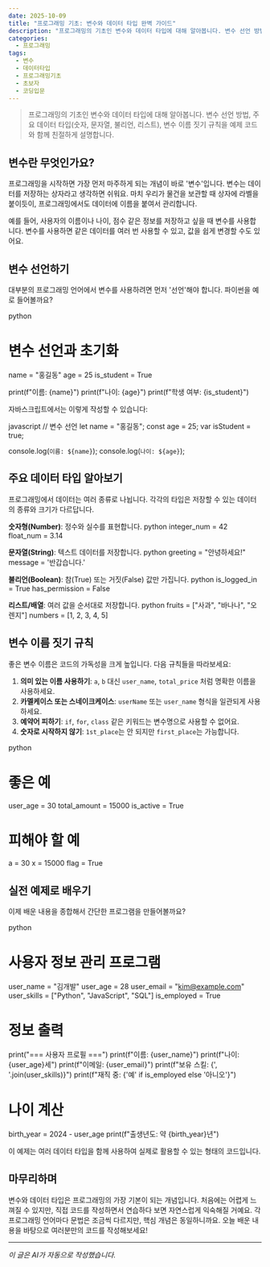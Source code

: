 ```yaml
---
date: 2025-10-09
title: "프로그래밍 기초: 변수와 데이터 타입 완벽 가이드"
description: "프로그래밍의 기초인 변수와 데이터 타입에 대해 알아봅니다. 변수 선언 방법, 주요 데이터 타입(숫자, 문자열, 불리언, 리스트), 변수 이름 짓기 규칙을 예제 코드와 함께 친절하게 설명합니다."
categories:
  - 프로그래밍
tags:
  - 변수
  - 데이터타입
  - 프로그래밍기초
  - 초보자
  - 코딩입문
---
```


> 프로그래밍의 기초인 변수와 데이터 타입에 대해 알아봅니다. 변수 선언 방법, 주요 데이터 타입(숫자, 문자열, 불리언, 리스트), 변수 이름 짓기 규칙을 예제 코드와 함께 친절하게 설명합니다.


## 변수란 무엇인가요?

프로그래밍을 시작하면 가장 먼저 마주하게 되는 개념이 바로 '변수'입니다. 변수는 데이터를 저장하는 상자라고 생각하면 쉬워요. 마치 우리가 물건을 보관할 때 상자에 라벨을 붙이듯이, 프로그래밍에서도 데이터에 이름을 붙여서 관리합니다.

예를 들어, 사용자의 이름이나 나이, 점수 같은 정보를 저장하고 싶을 때 변수를 사용합니다. 변수를 사용하면 같은 데이터를 여러 번 사용할 수 있고, 값을 쉽게 변경할 수도 있어요.

## 변수 선언하기

대부분의 프로그래밍 언어에서 변수를 사용하려면 먼저 '선언'해야 합니다. 파이썬을 예로 들어볼까요?

python
# 변수 선언과 초기화
name = "홍길동"
age = 25
is_student = True

print(f"이름: {name}")
print(f"나이: {age}")
print(f"학생 여부: {is_student}")


자바스크립트에서는 이렇게 작성할 수 있습니다:

javascript
// 변수 선언
let name = "홍길동";
const age = 25;
var isStudent = true;

console.log(`이름: ${name}`);
console.log(`나이: ${age}`);


## 주요 데이터 타입 알아보기

프로그래밍에서 데이터는 여러 종류로 나뉩니다. 각각의 타입은 저장할 수 있는 데이터의 종류와 크기가 다르답니다.

**숫자형(Number)**: 정수와 실수를 표현합니다.
python
integer_num = 42
float_num = 3.14


**문자열(String)**: 텍스트 데이터를 저장합니다.
python
greeting = "안녕하세요!"
message = '반갑습니다.'


**불리언(Boolean)**: 참(True) 또는 거짓(False) 값만 가집니다.
python
is_logged_in = True
has_permission = False


**리스트/배열**: 여러 값을 순서대로 저장합니다.
python
fruits = ["사과", "바나나", "오렌지"]
numbers = [1, 2, 3, 4, 5]


## 변수 이름 짓기 규칙

좋은 변수 이름은 코드의 가독성을 크게 높입니다. 다음 규칙들을 따라보세요:

1. **의미 있는 이름 사용하기**: `a`, `b` 대신 `user_name`, `total_price` 처럼 명확한 이름을 사용하세요.
2. **카멜케이스 또는 스네이크케이스**: `userName` 또는 `user_name` 형식을 일관되게 사용하세요.
3. **예약어 피하기**: `if`, `for`, `class` 같은 키워드는 변수명으로 사용할 수 없어요.
4. **숫자로 시작하지 않기**: `1st_place`는 안 되지만 `first_place`는 가능합니다.

python
# 좋은 예
user_age = 30
total_amount = 15000
is_active = True

# 피해야 할 예
a = 30
x = 15000
flag = True


## 실전 예제로 배우기

이제 배운 내용을 종합해서 간단한 프로그램을 만들어볼까요?

python
# 사용자 정보 관리 프로그램
user_name = "김개발"
user_age = 28
user_email = "kim@example.com"
user_skills = ["Python", "JavaScript", "SQL"]
is_employed = True

# 정보 출력
print("=== 사용자 프로필 ===")
print(f"이름: {user_name}")
print(f"나이: {user_age}세")
print(f"이메일: {user_email}")
print(f"보유 스킬: {', '.join(user_skills)}")
print(f"재직 중: {'예' if is_employed else '아니오'}")

# 나이 계산
birth_year = 2024 - user_age
print(f"출생년도: 약 {birth_year}년")


이 예제는 여러 데이터 타입을 함께 사용하여 실제로 활용할 수 있는 형태의 코드입니다.

## 마무리하며

변수와 데이터 타입은 프로그래밍의 가장 기본이 되는 개념입니다. 처음에는 어렵게 느껴질 수 있지만, 직접 코드를 작성하면서 연습하다 보면 자연스럽게 익숙해질 거예요. 각 프로그래밍 언어마다 문법은 조금씩 다르지만, 핵심 개념은 동일하니까요. 오늘 배운 내용을 바탕으로 여러분만의 코드를 작성해보세요!

<!-- more -->

---

*이 글은 AI가 자동으로 작성했습니다.*
